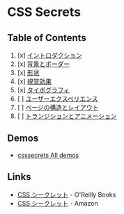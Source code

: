 # CSS Secrets
## Table of Contents
1. [x] [イントロダクション](01/)
1. [x] [背景とボーダー](02/)
1. [x] [形状](03/)
1. [x] [視覚効果](04/)
1. [x] [タイポグラフィ](05/)
1. [ ] [ユーザーエクスペリエンス](06/)
1. [ ] [ページの構造とレイアウト](07/)
1. [ ] [トランジションとアニメーション](08/)

## Demos
- [csssecrets All demos](http://play.csssecrets.io/)

## Links
- [CSS シークレット](http://www.oreilly.co.jp/books/9784873117669/) - O'Reilly Books
- [CSS シークレット](https://www.amazon.co.jp/dp/4873117666) - Amazon

